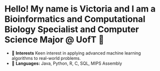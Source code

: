 # Hello! My name is Victoria and I am a Bioinformatics and Computational Biology Specialist and Computer Science Major @ UofT 🤗

- 🌱 **Interests** Keen interest in applying advanced machine learning algorithms to real-world problems.
- 🍊 **Languages:** Java, Python, R, C, SQL, MIPS Assembly


